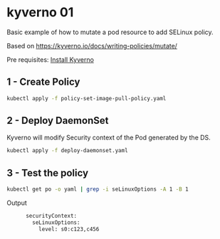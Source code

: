 # kyverno 01

Basic example of how to mutate a pod resource to add SELinux policy.

Based on https://kyverno.io/docs/writing-policies/mutate/

Pre requisites: [Install Kyverno](../readme.md)


## 1 - Create Policy

```bash
kubectl apply -f policy-set-image-pull-policy.yaml
```

## 2 - Deploy DaemonSet
Kyverno will modify Security context of the Pod generated by the DS.

```bash
kubectl apply -f deploy-daemonset.yaml
```

## 3 - Test the policy

```bash
kubectl get po -o yaml | grep -i seLinuxOptions -A 1 -B 1
```
Output
```bash
      securityContext:
        seLinuxOptions:
          level: s0:c123,c456
```